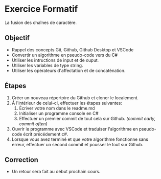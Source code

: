 # Exercice Formatif
La fusion des chaînes de caractère.

## Objectif
- Rappel des concepts Git, Github, Github Desktop et VSCode
- Convertir un algorithme en pseudo-code vers du C#
- Utiliser les intructions de input et de ouput.
- Utiliser les variables de type string.
- Utiliser les opérateurs d'affectation et de concaténation.

## Étapes
1. Créer un nouveau répertoire du Github et cloner le localement.
2. À l'intérieur de celui-ci, effectuer les étapes suivantes:
   1. Écriver votre nom dans le readme.md
   2. Initialiser un programme console en C#
   3. Effectuer un premier commit de tout cela sur Github. *(commit early, commit often)*
3. Ouvrir le programme avec VSCode et traduiser l'algorithme en pseudo-code écrit précédement c#.
4. Lorsque vous avez terminé et que votre algorithme fonctionne sans erreur, effectuer un second commit et pousser le tout sur Github.

## Correction
- Un retour sera fait au début prochain cours.